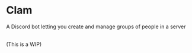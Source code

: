 # Clam
A Discord bot letting you create and manage groups of people in a server
<br><br>

(This is a WIP)
